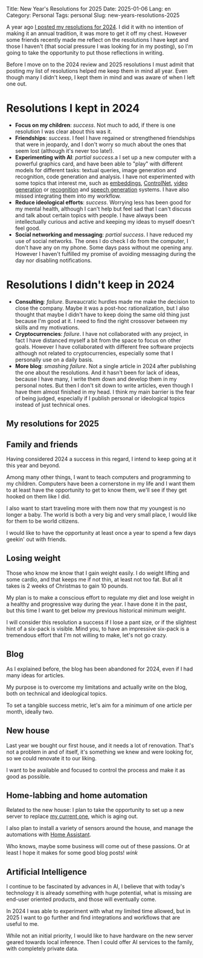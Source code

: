 Title: New Year's Resolutions for 2025
Date: 2025-01-06
Lang: en
Category: Personal
Tags: personal
Slug: new-years-resolutions-2025

A year ago [I posted my resolutions for 2024]({filename}2024-01-01_new_years_resolutions.md).
I did it with no intention of making it an annual tradition, it was more to get it off my chest.
However some friends recently made me reflect on the resolutions I have kept and those I haven't (that social pressure I was looking for in my posting), so I'm going to take the opportunity to put those reflections in writing.

Before I move on to the 2024 review and 2025 resolutions I must admit that posting my list of resolutions helped me keep them in mind all year.
Even though many I didn't keep, I kept them in mind and was aware of when I left one out.

# Resolutions I kept in 2024

- **Focus on my children**: *success*.
Not much to add, if there is one resolution I was clear about this was it.
- **Friendships**: *success*.
I feel I have regained or strengthened friendships that were in jeopardy, and I don't worry so much about the ones that seem lost (although it's never too late!).
- **Experimenting with AI**: *partial success*.a
I set up a new computer with a powerful graphics card, and have been able to "play" with different models for different tasks: textual queries, image generation and recognition, code generation and analysis.
I have not experimented with some topics that interest me, such as [embeddings](https://simonwillison.net/2023/Oct/23/embeddings/), [ControlNet](https://stable-diffusion-art.com/controlnet/), [video generation](https://stable-diffusion-art.com/hunyuan-video/) or [recognition](https://www.gladia.io/blog/best-open-source-speech-to-text-models) and [speech generation](https://www.bentoml.com/blog/exploring-the-world-of-open-source-text-to-speech-models) systems.
I have also missed integrating them into my workflow.
- **Reduce ideological efforts**: *success*.
Worrying less has been good for my mental health, although I can't help but feel sad that I can't discuss and talk about certain topics with people.
I have always been intellectually curious and active and keeping my ideas to myself doesn't feel good.
- **Social networking and messaging**: *partial success*.
I have reduced my use of social networks.
The ones I do check I do from the computer, I don't have any on my phone.
Some days pass without me opening any.
However I haven't fulfilled my promise of avoiding messaging during the day nor disabling notifications.

# Resolutions I didn't keep in 2024

- **Consulting**: *failure*.
Bureaucratic hurdles made me make the decision to close the company.
Maybe it was a post-hoc rationalization, but I also thought that maybe I didn't have to keep doing the same old thing just because I'm good at it.
I need to find the right crossover between my skills and my motivations.
- **Cryptocurrencies**: *failure*.
I have not collaborated with any project, in fact I have distanced myself a bit from the space to focus on other goals.
However I have collaborated with different free software projects although not related to cryptocurrencies, especially some that I personally use on a daily basis.
- **More blog**: *smashing failure*.
Not a single article in 2024 after publishing the one about the resolutions.
And it hasn't been for lack of ideas, because I have many, I write them down and develop them in my personal notes.
But then I don't sit down to write articles, even though I have them almost finished in my head.
I think my main barrier is the fear of being judged, especially if I publish personal or ideological topics instead of just technical ones.

## My resolutions for 2025

## Family and friends

Having considered 2024 a success in this regard, I intend to keep going at it this year and beyond.

Among many other things, I want to teach computers and programming to my children.
Computers have been a cornerstone in my life and I want them to at least have the opportunity to get to know them, we'll see if they get hooked on them like I did.

I also want to start traveling more with them now that my youngest is no longer a baby.
The world is both a very big and very small place, I would like for them to be world citizens.

I would like to have the opportunity at least once a year to spend a few days geekin' out with friends.

## Losing weight

Those who know me know that I gain weight easily.
I do weight lifting and some cardio, and that keeps me if not thin, at least not too fat.
But all it takes is 2 weeks of Christmas to gain 10 pounds.

My plan is to make a conscious effort to regulate my diet and lose weight in a healthy and progressive way during the year.
I have done it in the past, but this time I want to get below my previous historical minimum weight.

I will consider this resolution a success if I lose a pant size, or if the slightest hint of a six-pack is visible.
Mind you, to have an impressive six-pack is a tremendous effort that I'm not willing to make, let's not go crazy.

## Blog

As I explained before, the blog has been abandoned for 2024, even if I had many ideas for articles.

My purpose is to overcome my limitations and actually write on the blog, both on technical and ideological topics.

To set a tangible success metric, let's aim for a minimum of one article per month, ideally two.

## New house

Last year we bought our first house, and it needs a lot of renovation.
That's not a problem in and of itself, it's something we knew and were looking for, so we could renovate it to our liking.

I want to be available and focused to control the process and make it as good as possible.

## Home-labbing and home automation

Related to the new house: I plan to take the opportunity to set up a new server to replace [my current one]({filename}../software/2023-12-29_homelab.md), which is aging out.

I also plan to install a variety of sensors around the house, and manage the automations with [Home Assistant](https://www.home-assistant.io/).

Who knows, maybe some business will come out of these passions.
Or at least I hope it makes for some good blog posts! *wink*

## Artificial Intelligence

I continue to be fascinated by advances in AI, I believe that with today's technology it is already something with huge potential, what is missing are end-user oriented products, and those will eventually come.

In 2024 I was able to experiment with what my limited time allowed, but in 2025 I want to go further and find integrations and workflows that are useful to me.

While not an initial priority, I would like to have hardware on the new server geared towards local inference.
Then I could offer AI services to the family, with completely private data.
